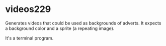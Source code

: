 # videos229

Generates videos that could be used as backgrounds of adverts.
It expects a background color and a sprite (a repeating image).

It's a terminal program.
